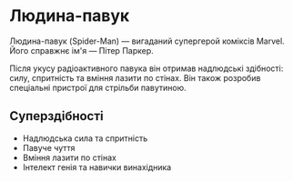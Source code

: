 # Людина-павук

Людина-павук (Spider-Man) — вигаданий супергерой коміксів Marvel. Його справжнє ім'я — Пітер Паркер. 

Після укусу радіоактивного павука він отримав надлюдські здібності: силу, спритність та вміння лазити по стінах. 
Він також розробив спеціальні пристрої для стрільби павутиною.

## Суперздібності
- Надлюдська сила та спритність
- Павуче чуття
- Вміння лазити по стінах
- Інтелект генія та навички винахідника
